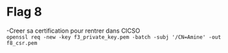 # Flag 8
-Creer sa certification pour rentrer dans CICSO <br>
`openssl req -new -key f3_private_key.pem -batch -subj '/CN=Amine' -out f8_csr.pem`

